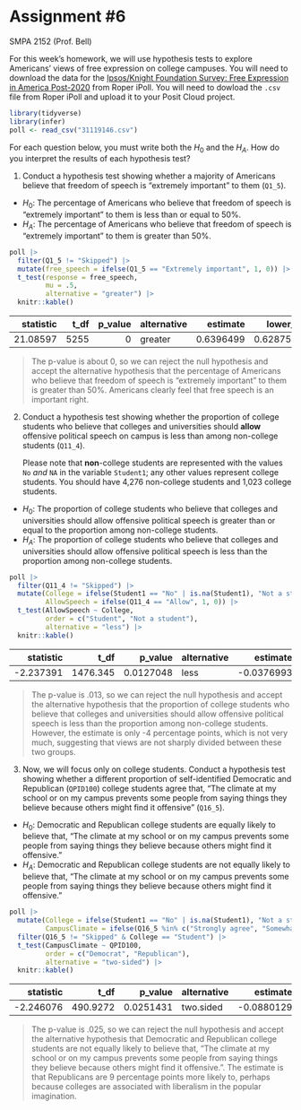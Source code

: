 # Assignment \#6
SMPA 2152 (Prof. Bell)

For this week’s homework, we will use hypothesis tests to explore
Americans’ views of free expression on college campuses. You will need
to download the data for the [Ipsos/Knight Foundation Survey: Free
Expression in America
Post-2020](https://doi.org/10.25940/ROPER-31119146) from Roper iPoll.
You will need to dowload the `.csv` file from Roper iPoll and upload it
to your Posit Cloud project.

``` r
library(tidyverse)
library(infer)
poll <- read_csv("31119146.csv")
```

For each question below, you must write both the $H_0$ and the $H_A$.
How do you interpret the results of each hypothesis test?

1.  Conduct a hypothesis test showing whether a majority of Americans
    believe that freedom of speech is “extremely important” to them
    (`Q1_5`).

- $H_0$: The percentage of Americans who believe that freedom of speech
  is “extremely important” to them is less than or equal to 50%.
- $H_A$: The percentage of Americans who believe that freedom of speech
  is “extremely important” to them is greater than 50%.

``` r
poll |>
  filter(Q1_5 != "Skipped") |>
  mutate(free_speech = ifelse(Q1_5 == "Extremely important", 1, 0)) |>
  t_test(response = free_speech,
         mu = .5,
         alternative = "greater") |>
  knitr::kable()
```

| statistic | t_df | p_value | alternative |  estimate |  lower_ci | upper_ci |
|----------:|-----:|--------:|:------------|----------:|----------:|---------:|
|  21.08597 | 5255 |       0 | greater     | 0.6396499 | 0.6287543 |      Inf |

> The p-value is about 0, so we can reject the null hypothesis and
> accept the alternative hypothesis that the percentage of Americans who
> believe that freedom of speech is “extremely important” to them is
> greater than 50%. Americans clearly feel that free speech is an
> important right.

2.  Conduct a hypothesis test showing whether the proportion of college
    students who believe that colleges and universities should **allow**
    offensive political speech on campus is less than among non-college
    students (`Q11_4`).

    Please note that **non**-college students are represented with the
    values `No` *and* `NA` in the variable `Student1`; any other values
    represent college students. You should have 4,276 non-college
    students and 1,023 college students.

- $H_0$: The proportion of college students who believe that colleges
  and universities should allow offensive political speech is greater
  than or equal to the proportion among non-college students.
- $H_A$: The proportion of college students who believe that colleges
  and universities should allow offensive political speech is less than
  the proportion among non-college students.

``` r
poll |>
  filter(Q11_4 != "Skipped") |>
  mutate(College = ifelse(Student1 == "No" | is.na(Student1), "Not a student", "Student"),
         AllowSpeech = ifelse(Q11_4 == "Allow", 1, 0)) |>
  t_test(AllowSpeech ~ College,
         order = c("Student", "Not a student"),
         alternative = "less") |>
  knitr::kable()
```

| statistic |     t_df |   p_value | alternative |   estimate | lower_ci |   upper_ci |
|----------:|---------:|----------:|:------------|-----------:|---------:|-----------:|
| -2.237391 | 1476.345 | 0.0127048 | less        | -0.0376993 |     -Inf | -0.0099667 |

> The p-value is .013, so we can reject the null hypothesis and accept
> the alternative hypothesis that the proportion of college students who
> believe that colleges and universities should allow offensive
> political speech is less than the proportion among non-college
> students. However, the estimate is only -4 percentage points, which is
> not very much, suggesting that views are not sharply divided between
> these two groups.

3.  Now, we will focus only on college students. Conduct a hypothesis
    test showing whether a different proportion of self-identified
    Democratic and Republican (`QPID100`) college students agree that,
    “The climate at my school or on my campus prevents some people from
    saying things they believe because others might find it offensive”
    (`Q16_5`).

- $H_0$: Democratic and Republican college students are equally likely
  to believe that, “The climate at my school or on my campus prevents
  some people from saying things they believe because others might find
  it offensive.”
- $H_A$: Democratic and Republican college students are not equally
  likely to believe that, “The climate at my school or on my campus
  prevents some people from saying things they believe because others
  might find it offensive.”

``` r
poll |>
  mutate(College = ifelse(Student1 == "No" | is.na(Student1), "Not a student", "Student"),
         CampusClimate = ifelse(Q16_5 %in% c("Strongly agree", "Somewhat agree"), 1, 0)) |>
  filter(Q16_5 != "Skipped" & College == "Student") |>
  t_test(CampusClimate ~ QPID100,
         order = c("Democrat", "Republican"),
         alternative = "two-sided") |>
  knitr::kable()
```

| statistic |     t_df |   p_value | alternative |   estimate |   lower_ci |   upper_ci |
|----------:|---------:|----------:|:------------|-----------:|-----------:|-----------:|
| -2.246076 | 490.9272 | 0.0251431 | two.sided   | -0.0880129 | -0.1650044 | -0.0110215 |

> The p-value is .025, so we can reject the null hypothesis and accept
> the alternative hypothesis that Democratic and Republican college
> students are not equally likely to believe that, “The climate at my
> school or on my campus prevents some people from saying things they
> believe because others might find it offensive.”. The estimate is that
> Republicans are 9 percentage points more likely to, perhaps because
> colleges are associated with liberalism in the popular imagination.
